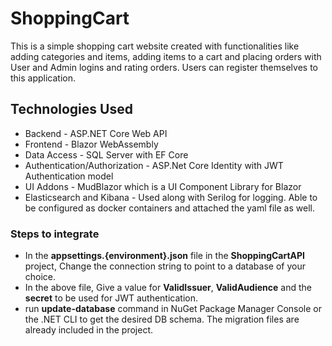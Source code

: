 # ShoppingCart
This is a simple shopping cart website created with functionalities like adding categories and items, adding items to a cart and placing orders with User and Admin logins and rating orders. Users can register themselves to this application.

## Technologies Used
* Backend - ASP.NET Core Web API
* Frontend - Blazor WebAssembly
* Data Access - SQL Server with EF Core
* Authentication/Authorization - ASP.Net Core Identity with JWT Authentication model
* UI Addons - MudBlazor which is a UI Component Library for Blazor
* Elasticsearch and Kibana - Used along with Serilog for logging. Able to be configured as docker containers and attached the yaml file as well.

### Steps to integrate
* In the **appsettings.{environment}.json** file in the **ShoppingCartAPI** project, Change the connection string to point to a database of your choice.
* In the above file, Give a value for **ValidIssuer**, **ValidAudience** and the **secret** to be used for JWT authentication.
* run **update-database** command in NuGet Package Manager Console or the .NET CLI to get the desired DB schema. The migration files are already included in the project.
